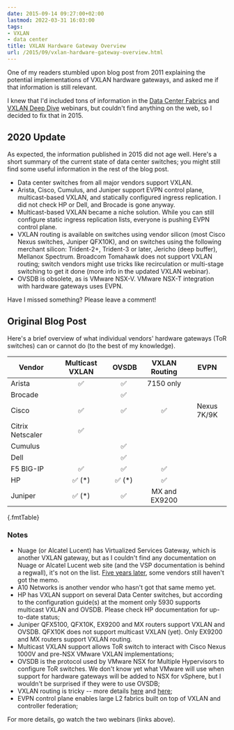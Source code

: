 ```yaml
---
date: 2015-09-14 09:27:00+02:00
lastmod: 2022-03-31 16:03:00
tags:
- VXLAN
- data center
title: VXLAN Hardware Gateway Overview
url: /2015/09/vxlan-hardware-gateway-overview.html
---
```

One of my readers stumbled upon blog post from 2011 explaining the potential implementations of VXLAN hardware gateways, and asked me if that information is still relevant.

I knew that I'd included tons of information in the [Data Center Fabrics](http://www.ipspace.net/Data_Center_Fabrics) and [VXLAN Deep Dive](http://www.ipspace.net/VXLAN_Technical_Deep_Dive) webinars, but couldn't find anything on the web, so I decided to fix that in 2015.
<!--more-->
## 2020 Update

As expected, the information published in 2015 did not age well. Here's a short summary of the current state of data center switches; you might still find some useful information in the rest of the blog post.

* Data center switches from all major vendors support VXLAN.
* Arista, Cisco, Cumulus, and Juniper support EVPN control plane, multicast-based VXLAN, and statically configured ingress replication. I did not check HP or Dell, and Brocade is gone anyway.
* Multicast-based VXLAN became a niche solution. While you can still configure static ingress replication lists, everyone is pushing EVPN control plane.
* VXLAN routing is available on switches using vendor silicon (most Cisco Nexus switches, Juniper QFX10K), and on switches using the following merchant silicon: Trident-2+, Trident-3 or later, Jericho (deep buffer), Mellanox Spectrum. Broadcom Tomahawk does not support VXLAN routing; switch vendors might use tricks like recirculation or multi-stage switching to get it done (more info in the updated VXLAN webinar).
* OVSDB is obsolete, as is VMware NSX-V. VMware NSX-T integration with hardware gateways uses EVPN.

Have I missed something? Please leave a comment!

## Original Blog Post

Here's a brief overview of what individual vendors' hardware gateways (ToR switches) can or cannot do (to the best of my knowledge).

| Vendor | Multicast VXLAN | OVSDB | VXLAN Routing | EVPN |
|--------|:---------------:|:-----:|:-------------:|:----:|
| Arista |          ✅     |   ✅  | 7150 only     |      |
| Brocade|                 |   ✅  |               |      |
| Cisco  |          ✅     |   ✅  |  ✅      | Nexus 7K/9K |
| Citrix Netscaler |✅     |       |               |      |
| Cumulus |                |   ✅  |               |      |
| Dell   |                 |   ✅  |               |      |
| F5 BIG-IP |       ✅     |   ✅  |  ✅          |       |
| HP     |      ✅ (\*)    |   ✅ (\*) |  ✅      |       |
| Juniper|      ✅ (\*)    |   ✅  | MX and EX9200 |       |
{.fmtTable}

### Notes

-   Nuage (or Alcatel Lucent) has Virtualized Services Gateway, which is another VXLAN gateway, but as I couldn't find any documentation on Nuage or Alcatel Lucent web site (and the VSP documentation is behind a regwall), it's not on the list. [Five years later](https://blog.ipspace.net/2010/09/hiding-documentation-will-they-never.html), some vendors still haven't got the memo.
-   A10 Networks is another vendor who hasn\'t got that same memo yet.
-   HP has VXLAN support on several Data Center switches, but according to the configuration guide(s) at the moment only 5930 supports multicast VXLAN and OVSDB. Please check HP documentation for up-to-date status;
-   Juniper QFX5100, QFX10K, EX9200 and MX routers support VXLAN and OVSDB. QFX10K does not support multicast VXLAN (yet). Only EX9200 and MX routers support VXLAN routing.
-   Multicast VXLAN support allows ToR switch to interact with Cisco Nexus 1000V and pre-NSX VMware VXLAN implementations;
-   OVSDB is the protocol used by VMware NSX for Multiple Hypervisors to configure ToR switches. We don't know yet what VMware will use when support for hardware gateways will be added to NSX for vSphere, but I wouldn't be surprised if they were to use OVSDB;
-   VXLAN routing is tricky -- more details [here](https://blog.ipspace.net/2014/07/layer-3-switching-over-vxlan-revisited.html) and [here](http://blog.ipspace.net/2015/03/video-routing-over-vxlan.html);
-   EVPN control plane enables large L2 fabrics built on top of VXLAN and controller federation;

For more details, go watch the two webinars (links above).

